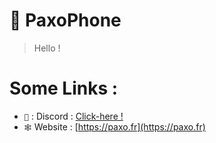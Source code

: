 # 🌿 PaxoPhone

> Hello !

# Some Links :

- `💬` : Discord : [Click-here !](https://discord.gg/le-paxo-1035469423571644456)
- `🕸️` Website : [https://paxo.fr](https://paxo.fr)
